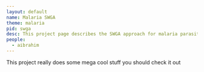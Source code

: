 ```yaml
---
layout: default
name: Malaria SWGA
theme: malaria
pid: swga
desc: This project page describes the SWGA approach for malaria parasites
people:
  - aibrahim
---
```


This project really does some mega cool stuff you should check it out